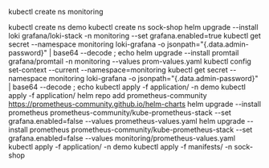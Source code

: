 kubectl create ns monitoring

 kubectl create ns demo
 kubectl create ns sock-shop
 helm upgrade --install loki grafana/loki-stack -n monitoring --set grafana.enabled=true
 kubectl get secret --namespace monitoring loki-grafana -o jsonpath="{.data.admin-password}" | base64 --decode ; echo
 helm upgrade --install promtail grafana/promtail -n monitoring --values prom-values.yaml
 kubectl config set-context --current --namespace=monitoring
 kubectl get secret --namespace monitoring loki-grafana -o jsonpath="{.data.admin-password}" | base64 --decode ; echo
 kubectl apply -f application/ -n demo
 kubectl apply -f application/
 helm repo add prometheus-community https://prometheus-community.github.io/helm-charts
 helm upgrade --install prometheus prometheus-community/kube-prometheus-stack --set grafana.enabled=false --values prometheus-values.yaml
 helm upgrade --install prometheus prometheus-community/kube-prometheus-stack --set grafana.enabled=false --values monitoring/prometheus-values.yaml
 kubectl apply -f application/ -n demo
 kubectl apply -f manifests/ -n sock-shop

